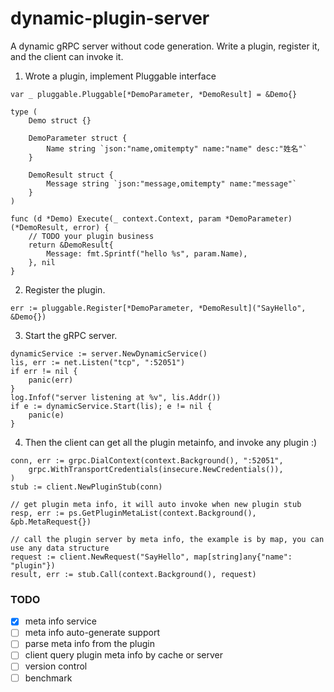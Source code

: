 # dynamic-plugin-server
A dynamic gRPC server without code generation. Write a plugin, register it, and the client can invoke it.

1. Wrote a plugin, implement Pluggable interface
```
var _ pluggable.Pluggable[*DemoParameter, *DemoResult] = &Demo{}

type (
	Demo struct {}

	DemoParameter struct {
		Name string `json:"name,omitempty" name:"name" desc:"姓名"`
	}

	DemoResult struct {
		Message string `json:"message,omitempty" name:"message"`
	}
)

func (d *Demo) Execute(_ context.Context, param *DemoParameter) (*DemoResult, error) {
    // TODO your plugin business
	return &DemoResult{
		Message: fmt.Sprintf("hello %s", param.Name),
	}, nil
}

```

2. Register the plugin.
```
err := pluggable.Register[*DemoParameter, *DemoResult]("SayHello", &Demo{})
```

3. Start the gRPC server.
```
dynamicService := server.NewDynamicService()
lis, err := net.Listen("tcp", ":52051")
if err != nil {
	panic(err)
}
log.Infof("server listening at %v", lis.Addr())
if e := dynamicService.Start(lis); e != nil {
	panic(e)
}
```

4. Then the client can get all the plugin metainfo, and invoke any plugin :)
```
conn, err := grpc.DialContext(context.Background(), ":52051",
	grpc.WithTransportCredentials(insecure.NewCredentials()),
)
stub := client.NewPluginStub(conn)

// get plugin meta info, it will auto invoke when new plugin stub
resp, err := ps.GetPluginMetaList(context.Background(), &pb.MetaRequest{})

// call the plugin server by meta info, the example is by map, you can use any data structure
request := client.NewRequest("SayHello", map[string]any{"name": "plugin"})
result, err := stub.Call(context.Background(), request)
```

### TODO
- [x] meta info service
- [ ] meta info auto-generate support
- [ ] parse meta info from the plugin
- [ ] client query plugin meta info by cache or server
- [ ] version control
- [ ] benchmark